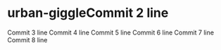 # urban-giggleCommit 2 line
Commit 3 line
Commit 4 line
Commit 5 line
Commit 6 line
Commit 7 line
Commit 8 line
